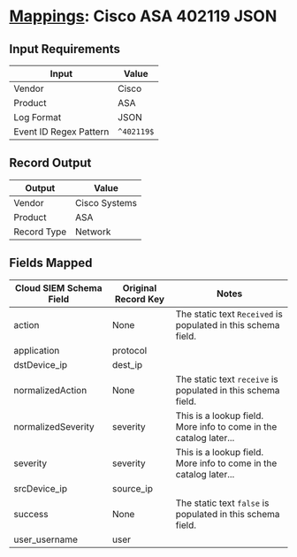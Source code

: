 # [Mappings](README.md): Cisco ASA 402119 JSON

## Input Requirements

|Input|Value|
|-----|-----|
|Vendor|Cisco|
|Product|ASA|
|Log Format|JSON|
|Event ID Regex Pattern|`^402119$`|

## Record Output

|Output|Value|
|------|-----|
|Vendor|Cisco Systems|
|Product|ASA|
|Record Type|Network|

## Fields Mapped

|Cloud SIEM Schema Field|Original Record Key|Notes|
|-----------------------|-------------------|-----|
|action|None|The static text `Received` is populated in this schema field.|
|application|protocol||
|dstDevice_ip|dest_ip||
|normalizedAction|None|The static text `receive` is populated in this schema field.|
|normalizedSeverity|severity|This is a lookup field. More info to come in the catalog later...|
|severity|severity|This is a lookup field. More info to come in the catalog later...|
|srcDevice_ip|source_ip||
|success|None|The static text `false` is populated in this schema field.|
|user_username|user||

